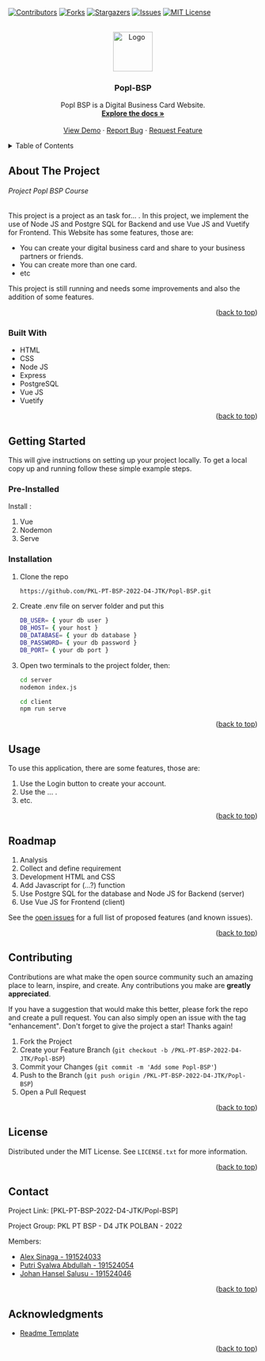 <div id="top"></div>
<!--
*** Thanks for checking out the Best-README-Template. If you have a suggestion
*** that would make this better, please fork the repo and create a pull request
*** or simply open an issue with the tag "enhancement".
*** Don't forget to give the project a star!
*** Thanks again! Now go create something AMAZING! :D
-->



<!-- PROJECT SHIELDS -->
<!--
*** I'm using markdown "reference style" links for readability.
*** Reference links are enclosed in brackets [ ] instead of parentheses ( ).
*** See the bottom of this document for the declaration of the reference variables
*** for contributors-url, forks-url, etc. This is an optional, concise syntax you may use.
*** https://www.markdownguide.org/basic-syntax/#reference-style-links
-->
[![Contributors][contributors-shield]][contributors-url]
[![Forks][forks-shield]][forks-url]
[![Stargazers][stars-shield]][stars-url]
[![Issues][issues-shield]][issues-url]
[![MIT License][license-shield]][license-url]



<!-- PROJECT LOGO -->
<br />
<div align="center">
  <a href="https://github.com/PKL-PT-BSP-2022-D4-JTK/Popl-BSP">
    <img src="server/images/logo.png" alt="Logo" width="80" height="80">
  </a>

<h3 align="center">Popl-BSP</h3>

  <p align="center">
    Popl BSP is a Digital Business Card Website. 
    <br />
    <a href="https://github.com/PKL-PT-BSP-2022-D4-JTK/Popl-BSP"><strong>Explore the docs »</strong></a>
    <br />
    <br />
    <a href="#about-the-project">View Demo</a>
    ·
    <a href="https://github.com/PKL-PT-BSP-2022-D4-JTK/Popl-BSP/issues">Report Bug</a>
    ·
    <a href="https://github.com/PKL-PT-BSP-2022-D4-JTK/Popl-BSP/issues">Request Feature</a>
  </p>
</div>



<!-- TABLE OF CONTENTS -->
<details>
  <summary>Table of Contents</summary>
  <ol>
    <li>
      <a href="#about-the-project">About The Project</a>
      <ul>
        <li><a href="#built-with">Built With</a></li>
      </ul>
    </li>
    <li>
      <a href="#getting-started">Getting Started</a>
      <ul>
        <li><a href="#installation">Installation</a></li>
      </ul>
    </li>
    <li><a href="#usage">Usage</a></li>
    <li><a href="#roadmap">Roadmap</a></li>
    <li><a href="#contributing">Contributing</a></li>
    <li><a href="#license">License</a></li>
    <li><a href="#contact">Contact</a></li>
    <li><a href="#acknowledgments">Acknowledgments</a></li>
  </ol>
</details>



<!-- ABOUT THE PROJECT -->
## About The Project

<!--
*** <div align="center">
*** <a href="https://github.com/PKL-PT-BSP-2022-D4-JTK/Popl-BSP">
***     <img src="server/images/mainmenu.png" alt="Logo" width="900" height="450">
*** </a>
-->

</div>
<!-- [![Product Name Screenshot][product-screenshot]](https://example.com) -->

###### Project Popl BSP Course

This project is a project as an task for... . In this project, we implement the use of Node JS and Postgre SQL for Backend and use Vue JS and Vuetify for Frontend. This Website has some features, those are:

* You can create your digital business card and share to your business partners or friends.
* You can create more than one card.
* etc

This project is still running and needs some improvements and also the addition of some features.

<p align="right">(<a href="#top">back to top</a>)</p>



### Built With

* HTML
* CSS
* Node JS
* Express
* PostgreSQL
* Vue JS
* Vuetify

<p align="right">(<a href="#top">back to top</a>)</p>



<!-- GETTING STARTED -->
## Getting Started

This will give instructions on setting up your project locally. To get a local copy up and running follow these simple example steps.

### Pre-Installed
Install :
1. Vue
2. Nodemon
3. Serve

### Installation

1. Clone the repo
   ```sh
   https://github.com/PKL-PT-BSP-2022-D4-JTK/Popl-BSP.git
   ```
2. Create .env file on server folder and put this
   ```sh
   DB_USER= { your db user }
   DB_HOST= { your host }
   DB_DATABASE= { your db database }
   DB_PASSWORD= { your db password }
   DB_PORT= { your db port }
   ```
4. Open two terminals to the project folder, then:
    ```sh
    cd server
    nodemon index.js
   ```
   ```sh
   cd client
   npm run serve
   ```

<p align="right">(<a href="#top">back to top</a>)</p>



<!-- USAGE EXAMPLES -->
## Usage

To use this application, there are some features, those are:

1. Use the Login button to create your account.
2. Use the ... .
3. etc.

<p align="right">(<a href="#top">back to top</a>)</p>



<!-- ROADMAP -->
## Roadmap

1. Analysis
2. Collect and define requirement
3. Development HTML and CSS
4. Add Javascript for (...?) function
5. Use Postgre SQL for the database and Node JS for Backend (server)
6. Use Vue JS for Frontend (client)

See the [open issues](https://github.com/PKL-PT-BSP-2022-D4-JTK/Popl-BSP/issues) for a full list of proposed features (and known issues).

<p align="right">(<a href="#top">back to top</a>)</p>



<!-- CONTRIBUTING -->
## Contributing

Contributions are what make the open source community such an amazing place to learn, inspire, and create. Any contributions you make are **greatly appreciated**.

If you have a suggestion that would make this better, please fork the repo and create a pull request. You can also simply open an issue with the tag "enhancement".
Don't forget to give the project a star! Thanks again!

1. Fork the Project
2. Create your Feature Branch (`git checkout -b /PKL-PT-BSP-2022-D4-JTK/Popl-BSP`)
3. Commit your Changes (`git commit -m 'Add some Popl-BSP'`)
4. Push to the Branch (`git push origin /PKL-PT-BSP-2022-D4-JTK/Popl-BSP`)
5. Open a Pull Request

<p align="right">(<a href="#top">back to top</a>)</p>



<!-- LICENSE -->
## License

Distributed under the MIT License. See `LICENSE.txt` for more information.

<p align="right">(<a href="#top">back to top</a>)</p>



<!-- CONTACT -->
## Contact

Project Link: [PKL-PT-BSP-2022-D4-JTK/Popl-BSP]

Project Group: PKL PT BSP - D4 JTK POLBAN - 2022

Members:

* [Alex Sinaga - 191524033](https://github.com/AlexSinaga)
* [Putri Syalwa Abdullah - 191524054](https://github.com/putrisylw)
* [Johan Hansel Salusu - 191524046](https://github.com/xxx)


<p align="right">(<a href="#top">back to top</a>)</p>



<!-- ACKNOWLEDGMENTS -->
## Acknowledgments

* [Readme Template](https://github.com/othneildrew/Best-README-Template)

<p align="right">(<a href="#top">back to top</a>)</p>



<!-- MARKDOWN LINKS & IMAGES -->
<!-- https://www.markdownguide.org/basic-syntax/#reference-style-links -->
[contributors-shield]: https://img.shields.io/github/contributors/PKL-PT-BSP-2022-D4-JTK/Popl-BSP.svg?style=for-the-badge
[contributors-url]: https://github.com/PKL-PT-BSP-2022-D4-JTK/Popl-BSP/graphs/contributors
[forks-shield]: https://img.shields.io/github/forksPKL-PT-BSP-2022-D4-JTK/Popl-BSP.svg?style=for-the-badge
[forks-url]: https://github.com/PKL-PT-BSP-2022-D4-JTK/Popl-BSP/network/members
[stars-shield]: https://img.shields.io/github/stars/PKL-PT-BSP-2022-D4-JTK/Popl-BSP.svg?style=for-the-badge
[stars-url]: https://github.com/PKL-PT-BSP-2022-D4-JTK/Popl-BSP/stargazers
[issues-shield]: https://img.shields.io/github/issues/PKL-PT-BSP-2022-D4-JTK/Popl-BSP.svg?style=for-the-badge
[issues-url]: https://github.com/PKL-PT-BSP-2022-D4-JTK/Popl-BSP/issues
[license-shield]: https://img.shields.io/github/license/PKL-PT-BSP-2022-D4-JTK/Popl-BSP.svg?style=for-the-badge
[license-url]: https://github.com/PKL-PT-BSP-2022-D4-JTK/Popl-BSP/blob/master/LICENSE.txt

[product-screenshot]: images/screenshot.png
